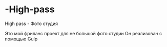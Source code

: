 # -High-pass
High pass - Фото студия

Это мой фриланс проект для не большой фото студии
Он реализован с помощью Gulp 
